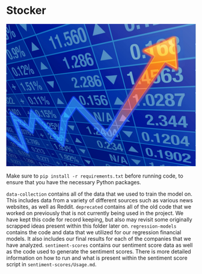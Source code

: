 # Stocker

![Stonks!](./stonks_background.jpg)

Make sure to `pip install -r requirements.txt` before running code, to ensure that you have the necessary Python packages.

`data-collection` contains all of the data that we used to train the model on. This includes data from a variety of different sources such as various news websites, as well as Reddit.
`deprecated` contains all of the old code that we worked on previously that is not currently being used in the project. We have kept this code for record keeping, but also may revisit some originally scrapped ideas present within this folder later on.
`regression-models` contains the code and data that we utilized for our regression financial models. It also includes our final results for each of the companies that we have analyzed.
`sentiment-scores` contains our sentiment score data as well as the code used to generate the sentiment scores. There is more detailed information on how to run and what is present within the sentiment score script in `sentiment-scores/Usage.md`.
